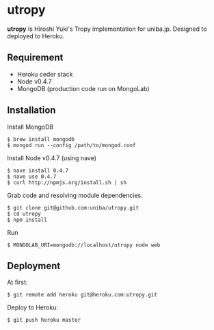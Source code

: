 utropy
====

__utropy__ is Hiroshi Yuki's Tropy implementation for uniba.jp.
Designed to deployed to Heroku.

Requirement
----

* Heroku ceder stack
* Node v0.4.7
* MongoDB (production code run on MongoLab)

Installation
----

Install MongoDB 

```
$ brew install mongodb
$ mongod run --config /path/to/mongod.conf
```

Install Node v0.4.7 (using nave)

```
$ nave install 0.4.7
$ nave use 0.4.7
$ curl http://npmjs.org/install.sh | sh
````

Grab code and resolving module dependencies.

```
$ git clone git@github.com:uniba/utropy.git
$ cd utropy
$ npm install
```

Run

```
$ MONGOLAB_URI=mongodb://localhost/utropy node web
```

Deployment
----

At first:

```
$ git remote add heroku git@heroku.com:utropy.git
```

Deploy to Heroku:

```
$ git push heroku master
```
